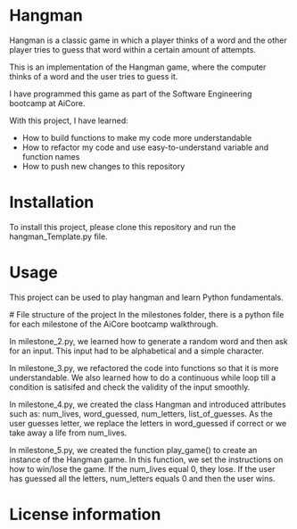 # Hangman

Hangman is a classic game in which a player thinks of a word and the other player tries to guess that word within a certain amount of attempts.

This is an implementation of the Hangman game, where the computer thinks of a word and the user tries to guess it.

I have programmed this game as part of the Software Engineering bootcamp at AiCore.

With this project, I have learned:

- How to build functions to make my code more understandable
- How to refactor my code and use easy-to-understand variable and function names
- How to push new changes to this repository

# Installation

To install this project, please clone this repository and run the hangman_Template.py file.

# Usage

This project can be used to play hangman and learn Python fundamentals.

# File structure of the project
In the milestones folder, there is a python file for each milestone of the AiCore bootcamp walkthrough.

In milestone_2.py, we learned how to generate a random word and then ask for an input. This input had to be alphabetical and a simple character.

In milestone_3.py, we refactored the code into functions so that it is more understandable. We also learned how to do a continuous while loop till a condition is satisifed and check the validity of the input smoothly.

In milestone_4.py, we created the class Hangman and introduced attributes such as: num_lives, word_guessed, num_letters, list_of_guesses. As the user guesses letter, we replace the letters in word_guessed if correct or we take away a life from num_lives.

In milestone_5.py, we created the function play_game() to create an instance of the Hangman game. In this function, we set the instructions on how to win/lose the game. If the num_lives equal 0, they lose. If the user has guessed all the letters, num_letters equals 0 and then the user wins.

# License information
